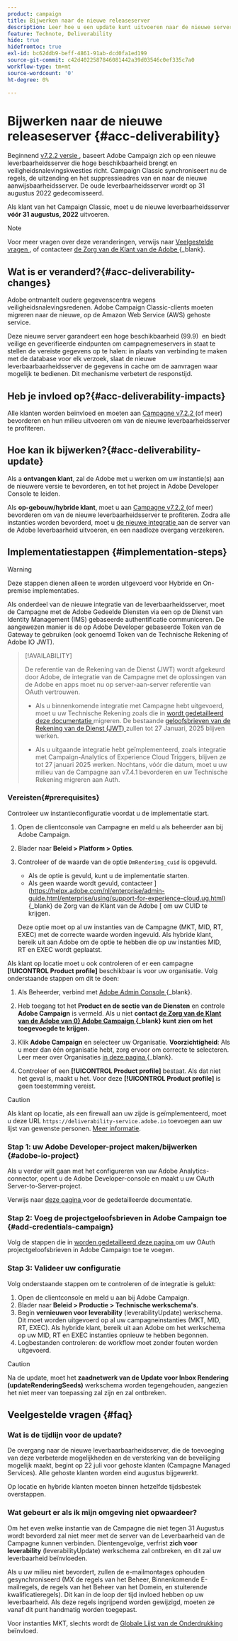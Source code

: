 ```yaml
---
product: campaign
title: Bijwerken naar de nieuwe releaseserver
description: Leer hoe u een update kunt uitvoeren naar de nieuwe server voor campagneresultaten
feature: Technote, Deliverability
hide: true
hidefromtoc: true
exl-id: bc62ddb9-beff-4861-91ab-dcd0fa1ed199
source-git-commit: c42d4022587846081442a39d03546c0ef335c7a0
workflow-type: tm+mt
source-wordcount: '0'
ht-degree: 0%

---
```


# Bijwerken naar de nieuwe releaseserver {#acc-deliverability}

Beginnend [ v7.2.2 versie ](../../rn/using/latest-release.md#release-7-2-2), baseert Adobe Campaign zich op een nieuwe leverbaarheidsserver die hoge beschikbaarheid brengt en veiligheidsnalevingskwesties richt. Campaign Classic synchroniseert nu de regels, de uitzending en het suppressieadres van en naar de nieuwe aanwijsbaarheidsserver. De oude leverbaarheidsserver wordt op 31 augustus 2022 gedecomisseerd.

Als klant van het Campaign Classic, moet u de nieuwe leverbaarheidsserver **vóór 31 augustus, 2022** uitvoeren.

>[!NOTE]
>
>Voor meer vragen over deze veranderingen, verwijs naar [ Veelgestelde vragen ](#faq), of contacteer [ de Zorg van de Klant van de Adobe ](https://helpx.adobe.com/nl/enterprise/admin-guide.html/enterprise/using/support-for-experience-cloud.ug.html) {_blank}.
>

## Wat is er veranderd?{#acc-deliverability-changes}

Adobe ontmantelt oudere gegevenscentra wegens veiligheidsnalevingsredenen. Adobe Campaign Classic-clients moeten migreren naar de nieuwe, op de Amazon Web Service (AWS) gehoste service.

Deze nieuwe server garandeert een hoge beschikbaarheid (99.9) &#x200B; en biedt veilige en geverifieerde eindpunten om campagnemeservers in staat te stellen de vereiste gegevens op te halen: in plaats van verbinding te maken met de database voor elk verzoek, slaat de nieuwe leverbaarbaarheidsserver de gegevens in cache om de aanvragen waar mogelijk te bedienen. Dit mechanisme verbetert de responstijd. &#x200B;

## Heb je invloed op?{#acc-deliverability-impacts}

Alle klanten worden beïnvloed en moeten aan [ Campagne v7.2.2 ](../../rn/using/latest-release.md#release-7-2-2) (of meer) bevorderen en hun milieu uitvoeren om van de nieuwe leverbaarheidsserver te profiteren.

## Hoe kan ik bijwerken?{#acc-deliverability-update}

Als a **ontvangen klant**, zal de Adobe met u werken om uw instantie(s) aan de nieuwere versie te bevorderen, en tot het project in Adobe Developer Console te leiden.

Als **op-gebouw/hybride klant**, moet u aan [ Campagne v7.2.2 ](../../rn/using/latest-release.md#release-7-2-2) (of meer) bevorderen om van de nieuwe leverbaarheidsserver te profiteren. Zodra alle instanties worden bevorderd, moet u [ de nieuwe integratie ](#implementation-steps) aan de server van de Adobe leverbaarheid uitvoeren, en een naadloze overgang verzekeren.

## Implementatiestappen {#implementation-steps}

>[!WARNING]
>
>Deze stappen dienen alleen te worden uitgevoerd voor Hybride en On-premise implementaties.

Als onderdeel van de nieuwe integratie van de leverbaarheidsserver, moet de Campagne met de Adobe Gedeelde Diensten via een op de Dienst van Identity Management (IMS) gebaseerde authentificatie communiceren. De aangewezen manier is de op Adobe Developer gebaseerde Token van de Gateway te gebruiken (ook genoemd Token van de Technische Rekening of Adobe IO JWT).

>[!AVAILABILITY]
>
> De referentie van de Rekening van de Dienst (JWT) wordt afgekeurd door Adobe, de integratie van de Campagne met de oplossingen van de Adobe en apps moet nu op server-aan-server referentie van OAuth vertrouwen. </br>
>
> * Als u binnenkomende integratie met Campagne hebt uitgevoerd, moet u uw Technische Rekening zoals die in [ wordt gedetailleerd deze documentatie ](https://developer.adobe.com/developer-console/docs/guides/authentication/ServerToServerAuthentication/migration/#_blank) migreren. De bestaande [ geloofsbrieven van de Rekening van de Dienst (JWT) ](../../integrations/using/oauth-technical-account.md) zullen tot 27 Januari, 2025 blijven werken. </br>
>
> * Als u uitgaande integratie hebt geïmplementeerd, zoals integratie met Campaign-Analytics of Experience Cloud Triggers, blijven ze tot 27 januari 2025 werken. Nochtans, vóór die datum, moet u uw milieu van de Campagne aan v7.4.1 bevorderen en uw Technische Rekening migreren aan Auth.

### Vereisten{#prerequisites}

Controleer uw instantieconfiguratie voordat u de implementatie start.

1. Open de clientconsole van Campagne en meld u als beheerder aan bij Adobe Campaign.
1. Blader naar **Beleid > Platform > Opties**.
1. Controleer of de waarde van de optie `DmRendering_cuid` is opgevuld.

   * Als de optie is gevuld, kunt u de implementatie starten.
   * Als geen waarde wordt gevuld, contacteer ](https://helpx.adobe.com/nl/enterprise/admin-guide.html/enterprise/using/support-for-experience-cloud.ug.html) {_blank} de Zorg van de Klant van de Adobe [ om uw CUID te krijgen.

   Deze optie moet op al uw instanties van de Campagne (MKT, MID, RT, EXEC) met de correcte waarde worden ingevuld. Als hybride klant, bereik uit aan Adobe om de optie te hebben die op uw instanties MID, RT en EXEC wordt geplaatst.

Als klant op locatie moet u ook controleren of er een campagne **[!UICONTROL Product profile]** beschikbaar is voor uw organisatie. Volg onderstaande stappen om dit te doen:

1. Als Beheerder, verbind met [ Adobe Admin Console ](https://adminconsole.adobe.com/) {_blank}.
1. Heb toegang tot het **Product en de sectie van de Diensten** en controle **Adobe Campaign** is vermeld.
Als u niet **contact [ de Zorg van de Klant van de Adobe van 0} Adobe Campaign ](https://helpx.adobe.com/nl/enterprise/admin-guide.html/enterprise/using/support-for-experience-cloud.ug.html) {_blank} kunt zien om het toegevoegde te krijgen.**
1. Klik **Adobe Campaign** en selecteer uw Organisatie.
   **Voorzichtigheid**: Als u meer dan één organisatie hebt, zorg ervoor om correcte te selecteren. Leer meer over Organisaties [ in deze pagina ](https://experienceleague.adobe.com/docs/control-panel/using/faq.html#ims-org-id) {_blank}.

1. Controleer of een **[!UICONTROL Product profile]** bestaat. Als dat niet het geval is, maakt u het. Voor deze **[!UICONTROL Product profile]** is geen toestemming vereist.


>[!CAUTION]
>
>Als klant op locatie, als een firewall aan uw zijde is geïmplementeerd, moet u deze URL `https://deliverability-service.adobe.io` toevoegen aan uw lijst van gewenste personen. [Meer informatie](../../installation/using/url-permissions.md).


### Stap 1: uw Adobe Developer-project maken/bijwerken {#adobe-io-project}

Als u verder wilt gaan met het configureren van uw Adobe Analytics-connector, opent u de Adobe Developer-console en maakt u uw OAuth Server-to-Server-project.

Verwijs naar [ deze pagina ](../../integrations/using/oauth-technical-account.md#oauth-service) voor de gedetailleerde documentatie.

### Stap 2: Voeg de projectgeloofsbrieven in Adobe Campaign toe {#add-credentials-campaign}

Volg de stappen die in [ worden gedetailleerd deze pagina ](../../integrations/using/oauth-technical-account.md#add-credentials) om uw OAuth projectgeloofsbrieven in Adobe Campaign toe te voegen.

### Stap 3: Valideer uw configuratie

Volg onderstaande stappen om te controleren of de integratie is gelukt:

1. Open de clientconsole en meld u aan bij Adobe Campaign.
1. Blader naar **Beleid > Productie > Technische werkschema&#39;s**.
1. Begin **vernieuwen voor leverability** (leverabilityUpdate) werkschema. Dit moet worden uitgevoerd op al uw campagneinstanties (MKT, MID, RT, EXEC). Als hybride klant, bereik uit aan Adobe om het werkschema op uw MID, RT en EXEC instanties opnieuw te hebben begonnen.
1. Logbestanden controleren: de workflow moet zonder fouten worden uitgevoerd.

>[!CAUTION]
>
>Na de update, moet het **zaadnetwerk van de Update voor Inbox Rendering (updateRenderingSeeds)** werkschema worden tegengehouden, aangezien het niet meer van toepassing zal zijn en zal ontbreken.

## Veelgestelde vragen {#faq}

### Wat is de tijdlijn voor de update?

De overgang naar de nieuwe leverbaarbaarheidsserver, die de toevoeging van deze verbeterde mogelijkheden en de versterking van de beveiliging mogelijk maakt, begint op 22 juli voor gehoste klanten (Campagne Managed Services). Alle gehoste klanten worden eind augustus bijgewerkt.

Op locatie en hybride klanten moeten binnen hetzelfde tijdsbestek overstappen.

### Wat gebeurt er als ik mijn omgeving niet opwaardeer?

Om het even welke instantie van de Campagne die niet tegen 31 Augustus wordt bevorderd zal niet meer met de server van de Leverbaarheid van de Campagne kunnen verbinden. Dientengevolge, verfrist **zich voor leverability** (leverabilityUpdate) werkschema zal ontbreken, en dit zal uw leverbaarheid beïnvloeden.

Als u uw milieu niet bevordert, zullen de e-mailmontages ophouden gesynchroniseerd (MX de regels van het Beheer, Binnenkomende E-mailregels, de regels van het Beheer van het Domein, en stuiterende kwalificatieregels). Dit kan in de loop der tijd invloed hebben op uw leverbaarheid. Als deze regels ingrijpend worden gewijzigd, moeten ze vanaf dit punt handmatig worden toegepast.

Voor instanties MKT, slechts wordt de [ Globale Lijst van de Onderdrukking ](../../campaign-opt/using/filtering-rules.md#default-deliverability-exclusion-rules) beïnvloed.
